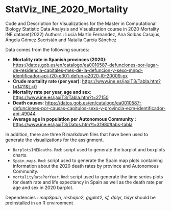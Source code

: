 # StatViz_INE_2020_Mortality
Code and Description for Visualizations for the Master in Computational Biology Statistic Data Analysis and Visualization course in 2020 Mortality INE dataset(2022)
Authors : Lucía Martín Fernandez, Ana Solbas Casajús, Ángela Gómez Sacristán and Natalia García Sánchez

Data comes from the following sources: 

- **Mortality rate in Spanish provinces (2020)**: https://datos.gob.es/en/catalogo/ea0010587-defunciones-por-lugar-de-residencia-capitales-mes-de-la-defuncion-y-sexo-mnpd-identificador-api-t20-e301-defun-a2020-l0-20009-px  
- **Crude mortality rate (per year)**: https://www.ine.es/jaxiT3/Tabla.htm?t=1411&L=0 
- **Mortality rate per year, age and sex**: https://www.ine.es/jaxiT3/Tabla.htm?t=27150
- **Death causes**: https://datos.gob.es/en/catalogo/ea0010587-defunciones-por-causas-capitulos-sexo-y-provincia-ecm-identificador-api-49044
- **Average age in population per Autonomous Community** : https://www.ine.es/jaxiT3/Datos.htm?t=3198#!tabs-tabla

In addition, there are three R markdown files that have been used to generate the visualizations for the assignment. 

- `BarplotsINEDeaths.Rmd`: script used to generate the barplot and boxplots charts. 
- `Spain_maps.Rmd`: script used to generate the Spain map plots containing information about the 2020 death rates by province and Autonomous Community. 
- `mortalityRatePerYear.Rmd`: script used to generate the time series plots for death rate and life expectancy in Spain as well as the death rate per age and sex in 2020 barplot. 

Dependencies : *mapSpain, reshape2, ggplot2, sf, dplyr, tidyr* should be preinstalled in an R environment
